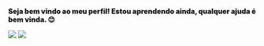 <p style="font-weight: 900;">Seja bem vindo ao meu perfil! Estou aprendendo ainda, qualquer ajuda é bem vinda. 😊</p>
<div>
<a href="https://www.instagram.com/wellyton_andrad/"><img src="https://img.shields.io/badge/Instagram-E4405F?style=for-the-badge&logo=instagram&logoColor=white"></a>
<a href="https://twitter.com/owellyandrade"><img src="https://img.shields.io/badge/Twitter-1DA1F2?style=for-the-badge&logo=twitter&logoColor=white"></a>
</div>
